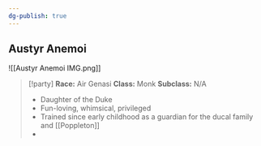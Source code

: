 ```yaml
---
dg-publish: true
---
```



## Austyr Anemoi
![[Austyr Anemoi IMG.png]]

>[!party]
> **Race:** Air Genasi
> **Class:** Monk
> **Subclass:** N/A
> 
> - Daughter of the Duke 
> - Fun-loving, whimsical, privileged
> - Trained since early childhood as a guardian for the ducal family and [[Poppleton]] 
> - 

